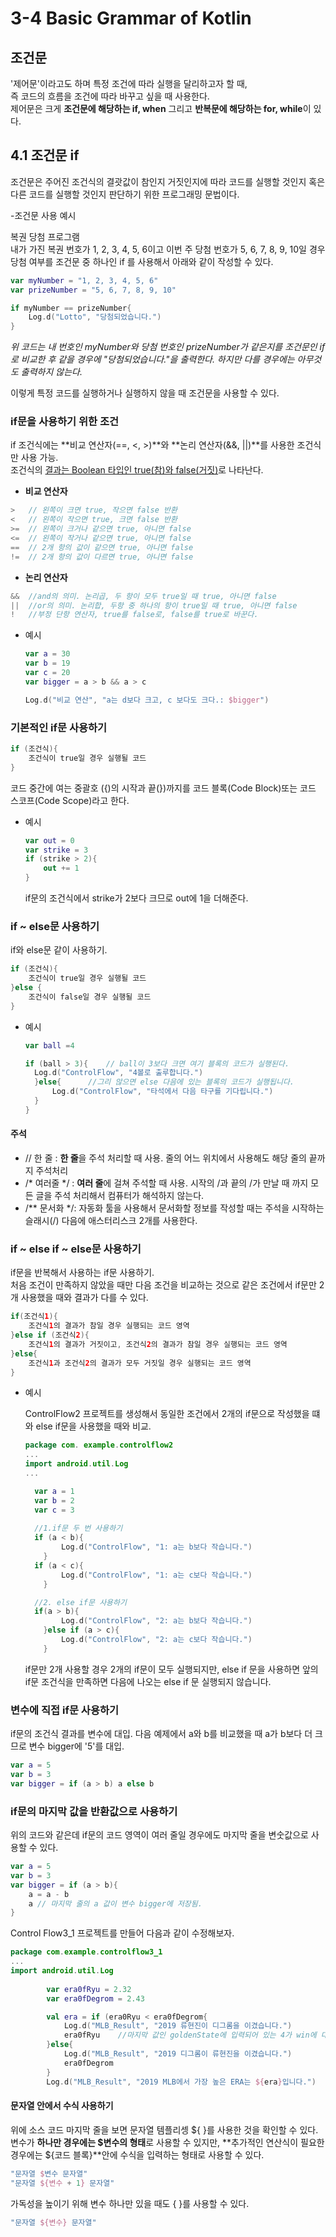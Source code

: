# 3-4 Basic Grammar of Kotlin




<H2>조건문</H2>

'제어문'이라고도 하며 특정 조건에 따라 실행을 달리하고자 할 때,<br>즉 코드의 흐름을 조건에 따라 바꾸고 싶을 때 사용한다.<br>제어문은 크게 **조건문에 해당하는 if, when** 그리고 **반복문에 해당하는 for, while**이 있다.



## 4.1 조건문 if

조건문은 주어진 조건식의 결괏값이 참인지 거짓인지에 따라 코드를 실행할 것인지 혹은 다른 코드를 실행할 것인지 판단하기 위한 프로그래밍 문법이다. 

-조건문 사용  예시

복권 당첨 프로그램 <br>내가 가진 복권 번호가 1, 2, 3, 4, 5, 6이고 이번 주 당첨 번호가 5, 6, 7, 8, 9, 10일 경우 당첨 여부를 조건문 중 하나인 if 를 사용해서 아래와 같이 작성할 수 있다.

```kotlin
var myNumber = "1, 2, 3, 4, 5, 6"
var prizeNumber = "5, 6, 7, 8, 9, 10"

if myNumber == prizeNumber{
    Log.d("Lotto", "당첨되었습니다.")
}
```

*위 코드는 내 번호인 myNumber와 당첨 번호인 prizeNumber가 같은지를 조건문인 if로 비교한 후 같을 경우에 "당첨되었습니다."을 출력한다. 하지만 다를 경우에는 아무것도 출력하지 않는다.*

이렇게 특정 코드를 실행하거나 실행하지 않을 때 조건문을 사용할 수 있다.



### if문을 사용하기 위한 조건

if 조건식에는 **비교 연산자(==, <, >)**와  **논리 연산자(&&, ||)**를 사용한 조건식만 사용 가능.<br>조건식의 <u>결과는 Boolean 타입인 true(참)와 false(거짓)</u>로 나타난다.



- **비교 연산자**

```kotlin
>   // 왼쪽이 크면 true, 작으면 false 반환
<   // 왼쪽이 작으면 true, 크면 false 반환
>=  // 왼쪽이 크거나 같으면 true, 아니면 false
<=  // 왼쪽이 작거나 같으면 true, 아니면 false
==  // 2개 항의 값이 같으면 true, 아니면 false
!=  // 2개 항의 값이 다르면 true, 아니면 false
```



- **논리 연산자**

```kotlin
&&  //and의 의미. 논리곱, 두 항이 모두 true일 때 true, 아니면 false
||  //or의 의미. 논리합, 두항 중 하나의 항이 true일 때 true, 아니면 false
!   //부정 단항 연산자, true를 false로, false를 true로 바꾼다.
```



- 예시

  ```kotlin
  var a = 30
  var b = 19
  var c = 20
  var bigger = a > b && a > c
  
  Log.d("비교 연산", "a는 d보다 크고, c 보다도 크다.: $bigger")
  ```

  

### 기본적인 if문 사용하기

```kotlin
if (조건식){
    조건식이 true일 경우 실행될 코드
}
```

코드 중간에 여는 중괄호 ({)의 시작과 끝(})까지를 코드 블록(Code Block)또는 코드 스코프(Code Scope)라고 한다.

- 예시

  ```kotlin
  var out = 0
  var strike = 3
  if (strike > 2){
      out += 1
  }
  ```

  if문의 조건식에서 strike가 2보다 크므로 out에 1을 더해준다. 

  

### if ~ else문 사용하기 

if와 else문 같이 사용하기.

```kotlin
if (조건식){
    조건식이 true일 경우 실행될 코드
}else {
    조건식이 false일 경우 실행될 코드
}
```

- 예시

  ```kotlin
  var ball =4
  
  if (ball > 3){ 	// ball이 3보다 크면 여기 블록의 코드가 실행된다.
  	Log.d("ControlFlow", "4볼로 출루합니다.")
  	}else{		//그리 않으면 else 다음에 있는 블록의 코드가 실행됩니다.
  		Log.d("ControlFlow", "타석에서 다음 타구를 기다립니다.")
  	}
  }
  ```



#### 주석

- // 한 줄 : **한 줄**을 주석 처리할 때 사용. 줄의 어느 위치에서 사용해도 해당 줄의 끝까지 주석처리
- /* 여러줄 */ : **여러 줄**에 걸쳐 주석할 때 사용.  시작의 /과 끝의 /가 만날 때 까지 모든 글을 주석 처리해서 컴퓨터가 해석하지 않는다.
- /** 문서화 */: 자동화 툴을 사용해서 문서화할 정보를 작성할 때는 주석을 시작하는 슬래시(/) 다음에 애스터리스크 2개를 사용한다.



### if ~ else if ~ else문 사용하기 

if문을 반복해서 사용하는 if문 사용하기.<br>처음 조건이 만족하지 않았을 때만 다음 조건을 비교하는 것으로 같은 조건에서 if문만 2개 사용했을 때와 결과가 다를 수 있다.

```kotlin
if(조건식1){
    조건식1의 결과가 참일 경우 실행되는 코드 영역
}else if (조건식2){
    조건식1의 결과가 거짓이고, 조건식2의 결과가 참일 경우 실행되는 코드 영역
}else{
    조건식1과 조건식2의 결과가 모두 거짓일 경우 실행되는 코드 영역
}
```



- 예시 

  ControlFlow2 프로젝트를 생성해서 동일한 조건에서 2개의 if문으로 작성했을 떄와 else if문을 사용했을 때와 비교.

  ```kotlin
  package com. example.controlflow2
  ...
  import android.util.Log
  ...
  
  	var a = 1
  	var b = 2
  	var c = 3
  	
  	//1.if문 두 번 사용하기
  	if (a < b){
          Log.d("ControlFlow", "1: a는 b보다 작습니다.")
      }
  	if (a < c){
          Log.d("ControlFlow", "1: a는 c보다 작습니다.")
      }
  
  	//2. else if문 사용하기
  	if(a > b){
          Log.d("ControlFlow", "2: a는 b보다 작습니다.")
      }else if (a > c){
          Log.d("ControlFlow", "2: a는 c보다 작습니다.")
      }
  ```

  if문만 2개 사용할 경우 2개의 if문이 모두 실행되지만, else if 문을 사용하면 앞의 if문 조건식을 만족하면 다음에 나오는 else if 문 실행되지 않습니다.



### 변수에 직접 if문 사용하기

if문의 조건식 결과를 변수에 대입. 다음 예제에서 a와 b를 비교했을 때 a가 b보다 더 크므로 변수 bigger에 '5'를 대입.

```kotlin
var a = 5
var b = 3
var bigger = if (a > b) a else b
```



### if문의 마지막 값을 반환값으로 사용하기

위의 코드와 같은데 if문의 코드 영역이 여러 줄일 경우에도 마지막 줄을 변숫값으로 사용할 수 있다.

```kotlin
var a = 5
var b = 3
var bigger = if (a > b){
    a = a - b
    a // 마지막 줄의 a 값이 변수 bigger에 저장됨.
}
```



Control Flow3_1 프로젝트를 만들어 다음과 같이 수정해보자.

```kotlin
package com.example.controlflow3_1
...
import android.util.Log
		
		var era0fRyu = 2.32
		var era0fDegrom = 2.43

		val era = if (era0Ryu < era0fDegrom{
            Log.d("MLB_Result", "2019 류현진이 디그롬을 이겼습니다.")
            era0fRyu	//마지막 값인 goldenState에 입력되어 있는 4가 win에 대입 된다.
        }else{
            Log.d("MLB_Result", "2019 디그롬이 류현진을 이겼습니다.")
            era0fDegrom
        }
        Log.d("MLB_Result", "2019 MLB에서 가장 높은 ERA는 ${era}입니다.")		
```



####  문자열 안에서 수식 사용하기

위에 소스 코드 마지막 줄을 보면 문자열 템플리셍 ${ }를 사용한 것을 확인할 수 있다. 변수가 **하나만 경우에는 $변수의 형태**로 사용할 수 있지만, **추가적인 연산식이 필요한 경우에는 ${코드 블록}**안에 수식을 입력하는 형태로 사용할 수 있다.

```kotlin
"문자열 $변수 문자열"
"문자열 ${변수 + 1} 문자열"
```

가독성을 높이기 위해 변수 하나만 있을 때도 { }를 사용할 수 있다.

```kotlin
"문자열 ${변수} 문자열"
```



